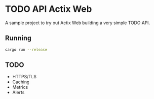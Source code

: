 # TODO API Actix Web

A sample project to try out Actix Web building a very simple TODO API.

## Running

```bash
cargo run --release
```

## TODO

- HTTPS/TLS
- Caching
- Metrics
- Alerts
  